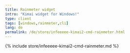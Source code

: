 ```yaml
---
title: Rainmeter widget
intro: "Kimai widget for Windows!"
type: client
tags: [windows,rainmeter,cli]
lang: de
permalink: /de/store/infeeeee-kimai2-cmd-rainmeter.html
---
```


{% include store/infeeeee-kimai2-cmd-rainmeter.md %}

